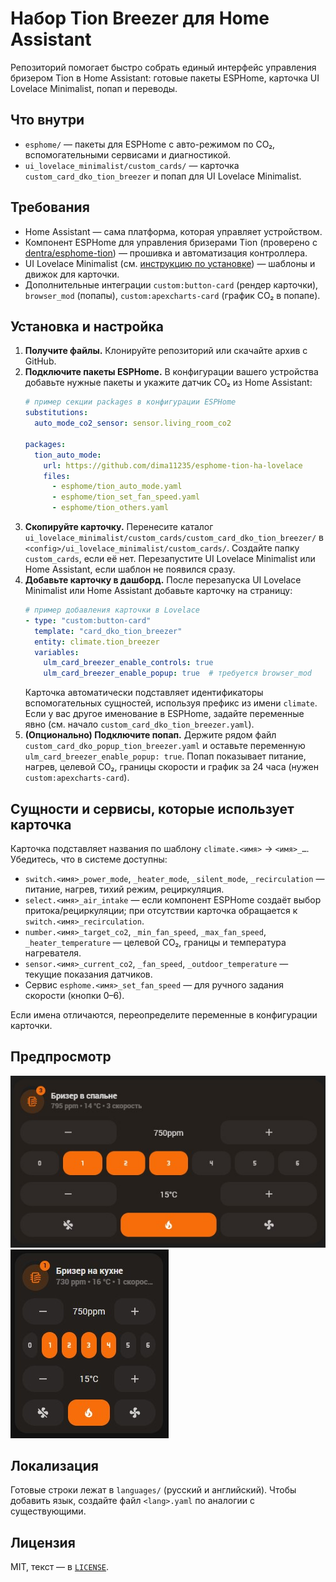 ﻿# Набор Tion Breezer для Home Assistant

Репозиторий помогает быстро собрать единый интерфейс управления бризером Tion в Home Assistant: готовые пакеты ESPHome, карточка UI Lovelace Minimalist, попап и переводы.

## Что внутри
- `esphome/` — пакеты для ESPHome с авто-режимом по CO₂, вспомогательными сервисами и диагностикой.
- `ui_lovelace_minimalist/custom_cards/` — карточка `custom_card_dko_tion_breezer` и попап для UI Lovelace Minimalist.

## Требования
- Home Assistant — сама платформа, которая управляет устройством.
- Компонент ESPHome для управления бризерами Tion (проверено с [dentra/esphome-tion](https://github.com/dentra/esphome-tion)) — прошивка и автоматизация контроллера.
- UI Lovelace Minimalist (см. [инструкцию по установке](https://ui-lovelace-minimalist.github.io/UI/setup/installation/)) — шаблоны и движок для карточки.
- Дополнительные интеграции `custom:button-card` (рендер карточки), `browser_mod` (попапы), `custom:apexcharts-card` (график CO₂ в попапе).

## Установка и настройка
1. **Получите файлы.** Клонируйте репозиторий или скачайте архив с GitHub.
2. **Подключите пакеты ESPHome.** В конфигурации вашего устройства добавьте нужные пакеты и укажите датчик CO₂ из Home Assistant:
   ```yaml
   # пример секции packages в конфигурации ESPHome
   substitutions:
     auto_mode_co2_sensor: sensor.living_room_co2

   packages:
     tion_auto_mode:
       url: https://github.com/dima11235/esphome-tion-ha-lovelace
       files:
         - esphome/tion_auto_mode.yaml
         - esphome/tion_set_fan_speed.yaml
         - esphome/tion_others.yaml
   ```
3. **Скопируйте карточку.** Перенесите каталог `ui_lovelace_minimalist/custom_cards/custom_card_dko_tion_breezer/` в `<config>/ui_lovelace_minimalist/custom_cards/`. Создайте папку `custom_cards`, если её нет. Перезапустите UI Lovelace Minimalist или Home Assistant, если шаблон не появился сразу.
4. **Добавьте карточку в дашборд.** После перезапуска UI Lovelace Minimalist или Home Assistant добавьте карточку на страницу:
   ```yaml
   # пример добавления карточки в Lovelace
   - type: "custom:button-card"
     template: "card_dko_tion_breezer"
     entity: climate.tion_breezer
     variables:
       ulm_card_breezer_enable_controls: true
       ulm_card_breezer_enable_popup: true  # требуется browser_mod
   ```
   Карточка автоматически подставляет идентификаторы вспомогательных сущностей, используя префикс из имени `climate`. Если у вас другое именование в ESPHome, задайте переменные явно (см. начало `custom_card_dko_tion_breezer.yaml`).
5. **(Опционально) Подключите попап.** Держите рядом файл `custom_card_dko_popup_tion_breezer.yaml` и оставьте переменную `ulm_card_breezer_enable_popup: true`. Попап показывает питание, нагрев, целевой CO₂, границы скорости и график за 24 часа (нужен `custom:apexcharts-card`).

## Сущности и сервисы, которые использует карточка
Карточка подставляет названия по шаблону `climate.<имя>` → `<имя>_…`. Убедитесь, что в системе доступны:
- `switch.<имя>_power_mode`, `_heater_mode`, `_silent_mode`, `_recirculation` — питание, нагрев, тихий режим, рециркуляция.
- `select.<имя>_air_intake` — если компонент ESPHome создаёт выбор притока/рециркуляции; при отсутствии карточка обращается к `switch.<имя>_recirculation`.
- `number.<имя>_target_co2`, `_min_fan_speed`, `_max_fan_speed`, `_heater_temperature` — целевой CO₂, границы и температура нагревателя.
- `sensor.<имя>_current_co2`, `_fan_speed`, `_outdoor_temperature` — текущие показания датчиков.
- Сервис `esphome.<имя>_set_fan_speed` — для ручного задания скорости (кнопки 0–6).

Если имена отличаются, переопределите переменные в конфигурации карточки.

## Предпросмотр
![Полный вид карточки](images/big.jpg)
![Компактный вид карточки](images/small.jpg)

## Локализация
Готовые строки лежат в `languages/` (русский и английский). Чтобы добавить язык, создайте файл `<lang>.yaml` по аналогии с существующими.

## Лицензия
MIT, текст — в [`LICENSE`](LICENSE).









